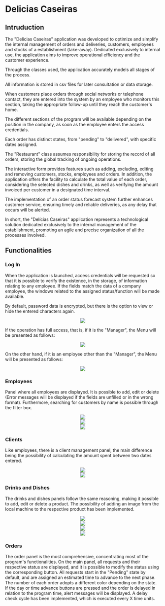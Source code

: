 # Delicias Caseiras


## Intruduction

The "Delícias Caseiras" application was developed to optimize and simplify the internal management of orders and deliveries, customers, employees and stocks of a establishment (take-away). Dedicated exclusively to internal use, the application aims to improve operational efficiency and the customer experience.

Through the classes used, the application accurately models all stages of the process.

All information is stored in csv files for later consultation or data storage.

When customers place orders through social networks or telephone contact, they are entered into the system by an employee who monitors this section, taking the appropriate follow-up until they reach the customer's home.

The different sections of the program will be available depending on the position in the company, as soon as the employee enters the access credentials.

Each order has distinct states, from "pending" to "delivered", with specific dates assigned.

The "Restaurant" class assumes responsibility for storing the record of all orders, storing the global tracking of ongoing operations.

The interactive form provides features such as adding, excluding, editing and removing customers, stocks, employees and orders. In addition, the application offers the facility to calculate the total value of each order, considering the selected dishes and drinks, as well as verifying the amount invoiced per customer in a designated time interval.

The implementation of an order status forecast system further enhances customer service, ensuring timely and reliable deliveries, as any delay that occurs will be alerted.

In short, the "Delícias Caseiras" application represents a technological solution dedicated exclusively to the internal management of the establishment, promoting an agile and precise organization of all the processes involved.


## Functionalities

### Log In

When the application is launched, access credentials will be requested so that it is possible to verify the existence, in the storage, of information relating to any employee. If the fields match the data of a company employee, the windows related to the assigned status/function will be made available.

By default, password data is encrypted, but there is the option to view or hide the entered characters again.

<div align="Center">
<img src = "imgDoc/login.png">
</div>

If the operation has full access, that is, if it is the "Manager", the Menu will be presented as follows:

<div align="Center">
<img src = "imgDoc/full.png">
</div>

On the other hand, if it is an employee other than the "Manager", the Menu will be presented as follows:

<div align="Center">
<img src = "imgDoc/limited.png">
</div>

### Employees

Panel where all employees are displayed. It is possible to add, edit or delete (Error messages will be displayed if the fields are unfilled or in the wrong format). Furthermore, searching for customers by name is possible through the filter box.

<div align="Center">
<img src = "imgDoc/employee.png">
</div>

<div align="Center">
<img src = "imgDoc/employee1.png">
</div>

<div align="Center">
<img src = "imgDoc/employee2.png">
</div>

### Clients

Like employees, there is a client management panel, the main difference being the possibility of calculating the amount spent between two dates entered.

<div align="Center">
<img src = "imgDoc/clients.png">
</div>

<div align="Center">
<img src = "imgDoc/clients1.png">
</div>

### Drinks and Dishes

The drinks and dishes panels follow the same reasoning, making it possible to add, edit or delete a product. The possibility of adding an image from the local machine to the respective product has been implemented.

<div align="Center">
<img src = "imgDoc/drinks.png">
</div>

<div align="Center">
<img src = "imgDoc/addDrink.png">
</div>

<div align="Center">
<img src = "imgDoc/dishes.png">
</div>

<div align="Center">
<img src = "imgDoc/addDish.png">
</div>

### Orders
The order panel is the most comprehensive, concentrating most of the program's functionalities. On the main panel, all requests and their respective status are displayed, and it is possible to modify the status using the corresponding button. All requests start in the "Pending" state by default, and are assigned an estimated time to advance to the next phase. The number of each order adopts a different color depending on the state.
If the day or time advance buttons are pressed and the order is delayed in relation to the program time, alert messages will be displayed. A delay check cycle has been implemented, which is executed every X time units.